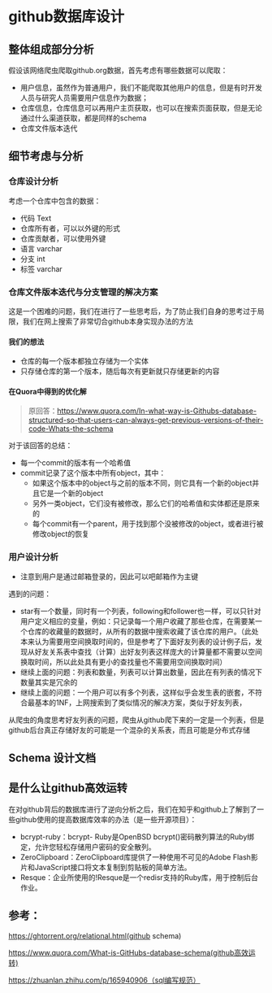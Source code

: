 # github数据库设计

## 整体组成部分分析

假设该网络爬虫爬取github.org数据，首先考虑有哪些数据可以爬取：

- 用户信息，虽然作为普通用户，我们不能爬取其他用户的信息，但是有时开发人员与研究人员需要用户信息作为数据；
- 仓库信息，仓库信息可以再用户主页获取，也可以在搜索页面获取，但是无论通过什么渠道获取，都是同样的schema
- 仓库文件版本迭代

## 细节考虑与分析

### 仓库设计分析

考虑一个仓库中包含的数据：

- 代码  Text
- 仓库所有者，可以以外键的形式
- 仓库贡献者，可以使用外键
- 语言  varchar
- 分支 int
- 标签  varchar

### 仓库文件版本迭代与分支管理的解决方案

这是一个困难的问题，我们在进行了一些思考后，为了防止我们自身的思考过于局限，我们在网上搜索了非常切合github本身实现办法的方法

#### 我们的想法

- 仓库的每一个版本都独立存储为一个实体
- 只存储仓库的第一个版本，随后每次有更新就只存储更新的内容

#### 在Quora中得到的优化解

> 原回答：https://www.quora.com/In-what-way-is-Githubs-database-structured-so-that-users-can-always-get-previous-versions-of-their-code-Whats-the-schema

对于该回答的总结：

- 每一个commit的版本有一个哈希值
- commit记录了这个版本中所有object，其中：
  - 如果这个版本中的object与之前的版本不同，则它具有一个新的object并且它是一个新的object
  - 另外一类object，它们没有被修改，那么它们的哈希值和实体都还是原来的
  - 每个commit有一个parent，用于找到那个没被修改的object，或者进行被修改object的恢复

### 用户设计分析



- 注意到用户是通过邮箱登录的，因此可以吧邮箱作为主键

遇到的问题：

- star有一个数量，同时有一个列表，following和follower也一样，可以只针对用户定义相应的变量，例如：只记录每一个用户收藏了那些仓库，在需要某一个仓库的收藏量的数据时，从所有的数据中搜索收藏了该仓库的用户。（此处本来认为需要用空间换取时间的，但是参考了下面好友列表的设计例子后，发现从好友关系表中查找（计算）出好友列表这样庞大的计算量都不需要以空间换取时间，所以此处具有更小的查找量也不需要用空间换取时间）
- 继续上面的问题：列表和数量，列表可以计算出数量，因此在有列表的情况下数量其实是冗余的
- 继续上面的问题：一个用户可以有多个列表，这样似乎会发生表的嵌套，不符合最基本的1NF，上网搜索到了类似情况的解决方案，类似于好友列表，

​    从爬虫的角度思考好友列表的问题，爬虫从github爬下来的一定是一个列表，但是github后台真正存储好友的可能是一个混杂的关系表，而且可能是分布式存储

## Schema 设计文档



## 是什么让github高效运转

在对github背后的数据库进行了逆向分析之后，我们在知乎和github上了解到了一些github使用的提高数据库效率的办法（是一些开源项目）：

- bcrypt-ruby：bcrypt- Ruby是OpenBSD bcrypt()密码散列算法的Ruby绑定，允许您轻松存储用户密码的安全散列。
- ZeroClipboard：ZeroClipboard库提供了一种使用不可见的Adobe Flash影片和JavaScript接口将文本复制到剪贴板的简单方法。
- Resque：企业所使用的!Resque是一个redisr支持的Ruby库，用于控制后台作业。



## 参考：

https://ghtorrent.org/relational.html(github schema)

https://www.quora.com/What-is-GitHubs-database-schema(github高效运转)

https://zhuanlan.zhihu.com/p/165940906（sql编写规范）